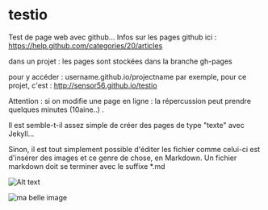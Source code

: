 testio
======

Test de page web avec github... 
Infos sur les pages github ici : https://help.github.com/categories/20/articles

dans un projet : les pages sont stockées dans la branche gh-pages

pour y accéder : username.github.io/projectname
par exemple, pour ce projet, c'est :  http://sensor56.github.io/testio

Attention : si on modifie une page en ligne : la répercussion peut prendre quelques minutes (10aine..) . 

Il est semble-t-il assez simple de créer des pages de type "texte" avec Jekyll... 


Sinon, il est tout simplement possible d'éditer les fichier comme celui-ci est d'insérer des images et ce genre de chose, en Markdown. 
Un fichier markdown doit se terminer avec le suffixe *.md


![Alt text](/path/to/img.jpg)

![ma belle image](http://www.mon-club-elec.fr/mes_images/clipart/logo_pyduino.png)



